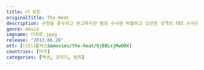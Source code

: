 ```yaml
---
title: 더 히트
originalTitle: The Heat
description: 규정을 준수하고 완고하지만 범죄 수사엔 탁월하고 오만한 성격의 FBI 수사관 사라 애쉬번. 걸쭉한 입담과 다혈질 성격을 가졌지만 범인들 잡는데는 일가견이 있는 보스톤 경찰관 섀논 물린스. 이 둘은 남과 함께 일해본 적도, 친구도 없었지만 마약 범죄자 수사를 위해 함께하게 되는데...
genre: movie
imgname: 더히트.jpeg
release: "2013.06.28"
ott: [디즈니플러스&&movies/the-heat/6jB8LxjMwO0X]
countries: [미국]
categories: [액션, 코미디, 범죄]
---
```

